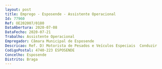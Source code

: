 ```yaml
--- 
layout: post
title: Emprego - Esposende - Assistente Operacional
Id: 77960
Ref: OE202007/0180
DataAbertura: 2020-07-08
DataFecho: 2020-07-21
Trabalho: Assistente Operacional
Empregador: Câmara Municipal de Esposende
Descricao: Ref. D) Motorista de Pesados e Veículos Especiais  Conduzir máquinas pesadas de movimentação de terras, gruas ou veículos destinados à limpeza urbana ou recolha de lixo  Manobrar sistemas hidráulicos ou mecânicos complementares das viaturas  Zelar pela conservação e limpeza das viaturas  Verificar diariamente os níveis de óleo e água  Comunicar as ocorrências anormais detetadas nas viaturas  Por vezes, poderá conduzir viaturas ligeiras ou pesadas.
CodigoPostal: 4740-223 ESPOSENDE
Concelho: Esposende
Distrito: Braga
--- 
```

